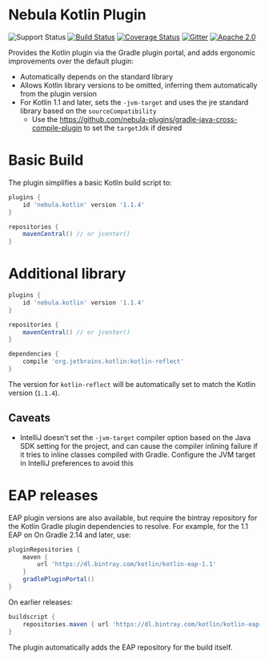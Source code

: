 # Nebula Kotlin Plugin

![Support Status](https://img.shields.io/badge/nebula-supported-brightgreen.svg)
[![Build Status](https://travis-ci.org/nebula-plugins/nebula-kotlin-plugin.svg?branch=master)](https://travis-ci.org/nebula-plugins/nebula-kotlin-plugin)
[![Coverage Status](https://coveralls.io/repos/nebula-plugins/nebula-kotlin-plugin/badge.svg?branch=master&service=github)](https://coveralls.io/github/nebula-plugins/nebula-kotlin-plugin?branch=master)
[![Gitter](https://badges.gitter.im/Join%20Chat.svg)](https://gitter.im/nebula-plugins/nebula-kotlin-plugin?utm_source=badgeutm_medium=badgeutm_campaign=pr-badge)
[![Apache 2.0](https://img.shields.io/github/license/nebula-plugins/nebula-kotlin-plugin.svg)](http://www.apache.org/licenses/LICENSE-2.0)

Provides the Kotlin plugin via the Gradle plugin portal, and adds ergonomic improvements over the default plugin:

- Automatically depends on the standard library
- Allows Kotlin library versions to be omitted, inferring them automatically from the plugin version
- For Kotlin 1.1 and later, sets the `-jvm-target` and uses the jre standard library based on the `sourceCompatibility`
	- Use the https://github.com/nebula-plugins/gradle-java-cross-compile-plugin to set the `targetJdk` if desired

# Basic Build

The plugin simplifies a basic Kotlin build script to:

```groovy
plugins {
    id 'nebula.kotlin' version '1.1.4'
} 

repositories {
    mavenCentral() // or jcenter()
}
```

# Additional library

```groovy
plugins {
    id 'nebula.kotlin' version '1.1.4'
}

repositories {
    mavenCentral() // or jcenter()
}

dependencies {
    compile 'org.jetbrains.kotlin:kotlin-reflect'
}
```

The version for `kotlin-reflect` will be automatically set to match the Kotlin version (`1.1.4`).

## Caveats

- IntelliJ doesn't set the `-jvm-target` compiler option based on the Java SDK setting for the project, and can cause the compiler inlining failure if it tries to inline classes compiled with Gradle. Configure the JVM target in IntelliJ preferences to avoid this

# EAP releases

EAP plugin versions are also available, but require the bintray repository for the Kotlin Gradle plugin dependencies to resolve. For example, for the 1.1 EAP on On Gradle 2.14 and later, use:

```groovy
pluginRepositories {
    maven {
        url 'https://dl.bintray.com/kotlin/kotlin-eap-1.1'
    }
    gradlePluginPortal()
}
```

On earlier releases:

```groovy
buildscript {
    repositories.maven { url 'https://dl.bintray.com/kotlin/kotlin-eap-1.1' }
}
```

The plugin automatically adds the EAP repository for the build itself.
